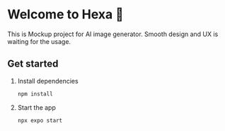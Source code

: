 # Welcome to Hexa 👋

This is Mockup project for AI image generator. 
Smooth design and UX is waiting for the usage.

## Get started

1. Install dependencies

   ```bash
   npm install
   ```

2. Start the app

   ```bash
   npx expo start
   ```
